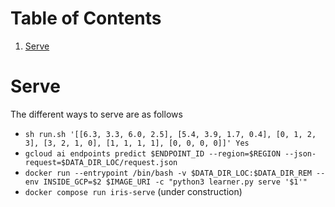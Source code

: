 
# Table of Contents

1.  [Serve](#org97c91a8)



<a id="org97c91a8"></a>

# Serve

The different ways to serve are as follows

-   `sh run.sh '[[6.3, 3.3, 6.0, 2.5], [5.4, 3.9, 1.7, 0.4], [0, 1, 2, 3], [3, 2, 1, 0], [1, 1, 1, 1], [0, 0, 0, 0]]' Yes`
-   `gcloud ai endpoints predict $ENDPOINT_ID --region=$REGION --json-request=$DATA_DIR_LOC/request.json`
-   `docker run --entrypoint /bin/bash -v $DATA_DIR_LOC:$DATA_DIR_REM --env INSIDE_GCP=$2 $IMAGE_URI -c "python3 learner.py serve '$1'"`
-   `docker compose run iris-serve` (under construction)

